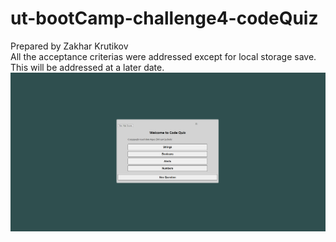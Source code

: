 # ut-bootCamp-challenge4-codeQuiz </br>
Prepared by Zakhar Krutikov </br>
All the acceptance criterias were addressed except for local storage save. This will be addressed at a later date.</br>
![](Capture.jpeg)
